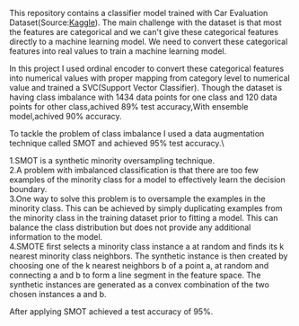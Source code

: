 This repository contains a classifier model trained with Car Evaluation Dataset(Source:[Kaggle](https://www.kaggle.com/datasets/elikplim/car-evaluation-data-set)).
The main challenge with the dataset is that most the features are categorical and we can't give these categorical features directly to a machine learning model.
We need to convert these categorical features into real values to train a machine learning model.


In this project I used ordinal encoder to convert these categorical features into numerical values with proper mapping from category level to numerical value and trained a SVC(Support Vector Classifier).
Though the dataset is having class imbalance with 1434 data points for one class and 120 data points for other class,achived 89% test accuracy,With ensemble model,achived 90% accuracy.


To tackle the problem of class imbalance I used a data augmentation technique called SMOT and achieved 95% test accuracy.\

1.SMOT is a synthetic minority oversampling technique.\
2.A problem with imbalanced classification is that there are too few examples of the minority class for a model to effectively learn the decision boundary.\
3.One way to solve this problem is to oversample the examples in the minority class. This can be achieved by simply duplicating examples from the minority class in the training dataset prior to fitting a model. This can balance the class distribution but does not provide any additional information to the model.\
4.SMOTE first selects a minority class instance a at random and finds its k nearest minority class neighbors. The synthetic instance is then created by choosing one of the k nearest neighbors b of a point a, at random and connecting a and b to form a line segment in the feature space. The synthetic instances are generated as a convex combination of the two chosen instances a and b.


After applying SMOT achieved a test accuracy of 95%.


   

